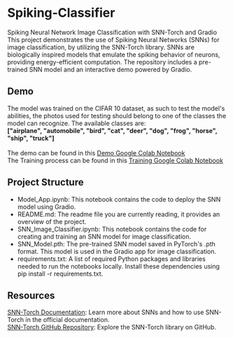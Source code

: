 # Spiking-Classifier

Spiking Neural Network Image Classification with SNN-Torch and Gradio
This project demonstrates the use of Spiking Neural Networks (SNNs) for image classification, by utilizing the SNN-Torch library. SNNs are biologically inspired models that emulate the spiking behavior of neurons, providing energy-efficient computation. The repository includes a pre-trained SNN model and an interactive demo powered by Gradio.

## Demo
The model was trained on the CIFAR 10 dataset, as such to test the model's abilities, the photos used for testing should belong to one of the
classes the model can recognize. The available classes are: <br>
**["airplane", "automobile", "bird", "cat", "deer", "dog", "frog", "horse", "ship", "truck"]**  <br> <br>
The demo can be found in this [Demo Google Colab Notebook](https://colab.research.google.com/drive/1jTGcoD2uFWfw-1giMwlRk9o2IW6EMFue?usp=sharing) <br>
The Training process can be found in this [Training Google Colab Notebook](https://colab.research.google.com/drive/1JfQ9f0UAsYXfFmOIZBVc-rRJPu8JDTsj?usp=sharing) <br>

## Project Structure
* Model_App.ipynb: This notebook contains the code to deploy the SNN model using Gradio.
* README.md: The readme file you are currently reading, it provides an overview of the project.
* SNN_Image_Classifier.ipynb: This notebook contains the code for creating and training an SNN model for image classification.
* SNN_Model.pth: The pre-trained SNN model saved in PyTorch's .pth format. This model is used in the Gradio app for image classification.
* requirements.txt: A list of required Python packages and libraries needed to run the notebooks locally. Install these dependencies using pip install -r requirements.txt.

## Resources
[SNN-Torch Documentation](https://snntorch.readthedocs.io/en/latest/): Learn more about SNNs and how to use SNN-Torch in the official documentation. <br>
[SNN-Torch GitHub Repository](https://github.com/jeshraghian/snntorch/tree/master): Explore the SNN-Torch library on GitHub.
